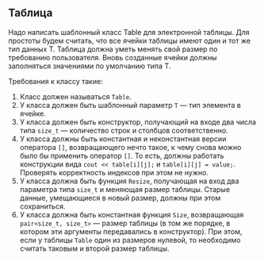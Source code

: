## Таблица

Надо написать шаблонный класс Table для электронной таблицы. Для простоты будем считать, что все ячейки таблицы имеют один и тот же тип данных T. Таблица должна уметь менять свой размер по требованию пользователя. Вновь созданные ячейки должны заполняться значениями по умолчанию типа T.

Требования к классу такие:

1. Класс должен называться `Table`.
2. У класса должен быть шаблонный параметр `T` — тип элемента в ячейке.
3. У класса должен быть конструктор, получающий на входе два числа типа `size_t` — количество строк и столбцов соответственно.
4. У класса должны быть константная и неконстантная версии оператора `[]`, возвращающего нечто такое, к чему снова можно было бы применить оператор `[]`. То есть, должны работать конструкции вида `cout << table[i][j];` и `table[i][j] = value;`. Проверять корректность индексов при этом не нужно.
5. У класса должна быть функция `Resize`, получающая на вход два параметра типа `size_t` и меняющая размер таблицы. Старые данные, умещающиеся в новый размер, должны при этом сохраниться.
6. У класса должна быть константная функция `Size`, возвращающая `pair<size_t, size_t>` — размер таблицы (в том же порядке, в котором эти аргументы передавались в конструктор). При этом, если у таблицы `Table` один из размеров нулевой, то необходимо считать таковым и второй размер таблицы.
